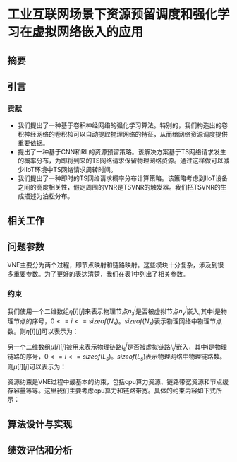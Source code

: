 # 工业互联网场景下资源预留调度和强化学习在虚拟网络嵌入的应用

## 摘要

## 引言


### 贡献
- 我们提出了一种基于卷积神经网络的强化学习算法。特别的，我们构造出的卷积神经网络的卷积核可以自动提取物理网络的特征，从而给网络资源调度提供重要依据。
- 提出了一种基于CNN和RL的资源预留策略。该解决方案基于TS网络请求发生的概率分布，为即将到来的TS网络请求保留物理网络资源。通过这样做可以减少IIoT环境中TS网络请求周转时间。
- 我们提出了一种即时的TS网络请求概率分布计算策略。该策略考虑到IIoT设备之间的高度相关性，假定周围的VNR是TSVNR的触发器。我们把TSVNR的生成描述为泊松分布。

## 相关工作



## 问题参数

VNE主要分为两个过程，即节点映射和链路映射。这些模块十分复杂，涉及到很多重要参数。为了更好的表达清楚，我们在表1中列出了相关参数。
### 约束
我们使用一个二维数组$\eta[i][j]$来表示物理节点$n_s^i$是否被虚拟节点$n_v^j$嵌入,其中i是物理节点的序号，$0<=i<=sizeof(N_s)$。$sizeof(N_s)$表示物理网络中物理节点数。则$\eta[i][j]$可以表示为：

另一个二维数组$\mu[i][j]$被用来表示物理链路$l_s^i$是否被虚拟链路$l_v^j$嵌入，其中i是物理链路的序号，$0<=i<=sizeof(L_s)$。$sizeof(L_s)$表示物理网络中物理链路数。则$\mu[i][j]$可以表示为：

资源约束是VNE过程中最基本的约束，包括cpu算力资源、链路带宽资源和节点缓存容量等等。这里我们主要考虑cpu算力和链路带宽。具体的约束内容如下式所示：


## 算法设计与实现

## 绩效评估和分析

